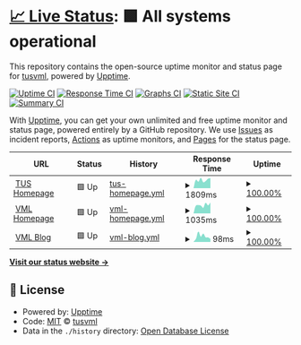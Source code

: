 # [📈 Live Status](https://tusvml.github.io/ping): <!--live status--> **🟩 All systems operational**

This repository contains the open-source uptime monitor and status page for [tusvml](https://tusvml.github.io/ping), powered by [Upptime](https://github.com/upptime/upptime).

[![Uptime CI](https://github.com/tusvml/ping/workflows/Uptime%20CI/badge.svg)](https://github.com/upptime/upptime/actions?query=workflow%3A%22Uptime+CI%22)
[![Response Time CI](https://github.com/tusvml/ping/workflows/Response%20Time%20CI/badge.svg)](https://github.com/upptime/upptime/actions?query=workflow%3A%22Response+Time+CI%22)
[![Graphs CI](https://github.com/tusvml/ping/workflows/Graphs%20CI/badge.svg)](https://github.com/upptime/upptime/actions?query=workflow%3A%22Graphs+CI%22)
[![Static Site CI](https://github.com/tusvml/ping/workflows/Static%20Site%20CI/badge.svg)](https://github.com/upptime/upptime/actions?query=workflow%3A%22Static+Site+CI%22)
[![Summary CI](https://github.com/tusvml/ping/workflows/Summary%20CI/badge.svg)](https://github.com/upptime/upptime/actions?query=workflow%3A%22Summary+CI%22)

With [Upptime](https://upptime.js.org), you can get your own unlimited and free uptime monitor and status page, powered entirely by a GitHub repository. We use [Issues](https://github.com/tusvml/ping/issues) as incident reports, [Actions](https://github.com/tusvml/ping/actions) as uptime monitors, and [Pages](https://tusvml.github.io/ping) for the status page.

<!--start: status pages-->
<!-- This summary is generated by Upptime (https://github.com/upptime/upptime) -->
<!-- Do not edit this manually, your changes will be overwritten -->
<!-- prettier-ignore -->
| URL | Status | History | Response Time | Uptime |
| --- | ------ | ------- | ------------- | ------ |
| <img alt="" src="https://favicons.githubusercontent.com/www.tus.ac.jp" height="13"> [TUS Homepage](https://www.tus.ac.jp) | 🟩 Up | [tus-homepage.yml](https://github.com/tusvml/ping/commits/HEAD/history/tus-homepage.yml) | <details><summary><img alt="Response time graph" src="./graphs/tus-homepage/response-time-week.png" height="20"> 1809ms</summary><br><a href="https://tusvml.github.io/ping/history/tus-homepage"><img alt="Response time 1771" src="https://img.shields.io/endpoint?url=https%3A%2F%2Fraw.githubusercontent.com%2Ftusvml%2Fping%2FHEAD%2Fapi%2Ftus-homepage%2Fresponse-time.json"></a><br><a href="https://tusvml.github.io/ping/history/tus-homepage"><img alt="24-hour response time 2223" src="https://img.shields.io/endpoint?url=https%3A%2F%2Fraw.githubusercontent.com%2Ftusvml%2Fping%2FHEAD%2Fapi%2Ftus-homepage%2Fresponse-time-day.json"></a><br><a href="https://tusvml.github.io/ping/history/tus-homepage"><img alt="7-day response time 1809" src="https://img.shields.io/endpoint?url=https%3A%2F%2Fraw.githubusercontent.com%2Ftusvml%2Fping%2FHEAD%2Fapi%2Ftus-homepage%2Fresponse-time-week.json"></a><br><a href="https://tusvml.github.io/ping/history/tus-homepage"><img alt="30-day response time 1795" src="https://img.shields.io/endpoint?url=https%3A%2F%2Fraw.githubusercontent.com%2Ftusvml%2Fping%2FHEAD%2Fapi%2Ftus-homepage%2Fresponse-time-month.json"></a><br><a href="https://tusvml.github.io/ping/history/tus-homepage"><img alt="1-year response time 1771" src="https://img.shields.io/endpoint?url=https%3A%2F%2Fraw.githubusercontent.com%2Ftusvml%2Fping%2FHEAD%2Fapi%2Ftus-homepage%2Fresponse-time-year.json"></a></details> | <details><summary><a href="https://tusvml.github.io/ping/history/tus-homepage">100.00%</a></summary><a href="https://tusvml.github.io/ping/history/tus-homepage"><img alt="All-time uptime 100.00%" src="https://img.shields.io/endpoint?url=https%3A%2F%2Fraw.githubusercontent.com%2Ftusvml%2Fping%2FHEAD%2Fapi%2Ftus-homepage%2Fuptime.json"></a><br><a href="https://tusvml.github.io/ping/history/tus-homepage"><img alt="24-hour uptime 100.00%" src="https://img.shields.io/endpoint?url=https%3A%2F%2Fraw.githubusercontent.com%2Ftusvml%2Fping%2FHEAD%2Fapi%2Ftus-homepage%2Fuptime-day.json"></a><br><a href="https://tusvml.github.io/ping/history/tus-homepage"><img alt="7-day uptime 100.00%" src="https://img.shields.io/endpoint?url=https%3A%2F%2Fraw.githubusercontent.com%2Ftusvml%2Fping%2FHEAD%2Fapi%2Ftus-homepage%2Fuptime-week.json"></a><br><a href="https://tusvml.github.io/ping/history/tus-homepage"><img alt="30-day uptime 100.00%" src="https://img.shields.io/endpoint?url=https%3A%2F%2Fraw.githubusercontent.com%2Ftusvml%2Fping%2FHEAD%2Fapi%2Ftus-homepage%2Fuptime-month.json"></a><br><a href="https://tusvml.github.io/ping/history/tus-homepage"><img alt="1-year uptime 100.00%" src="https://img.shields.io/endpoint?url=https%3A%2F%2Fraw.githubusercontent.com%2Ftusvml%2Fping%2FHEAD%2Fapi%2Ftus-homepage%2Fuptime-year.json"></a></details>
| <img alt="" src="https://favicons.githubusercontent.com/www.rs.tus.ac.jp" height="13"> [VML Homepage](https://www.rs.tus.ac.jp/vml) | 🟩 Up | [vml-homepage.yml](https://github.com/tusvml/ping/commits/HEAD/history/vml-homepage.yml) | <details><summary><img alt="Response time graph" src="./graphs/vml-homepage/response-time-week.png" height="20"> 1035ms</summary><br><a href="https://tusvml.github.io/ping/history/vml-homepage"><img alt="Response time 1008" src="https://img.shields.io/endpoint?url=https%3A%2F%2Fraw.githubusercontent.com%2Ftusvml%2Fping%2FHEAD%2Fapi%2Fvml-homepage%2Fresponse-time.json"></a><br><a href="https://tusvml.github.io/ping/history/vml-homepage"><img alt="24-hour response time 1335" src="https://img.shields.io/endpoint?url=https%3A%2F%2Fraw.githubusercontent.com%2Ftusvml%2Fping%2FHEAD%2Fapi%2Fvml-homepage%2Fresponse-time-day.json"></a><br><a href="https://tusvml.github.io/ping/history/vml-homepage"><img alt="7-day response time 1035" src="https://img.shields.io/endpoint?url=https%3A%2F%2Fraw.githubusercontent.com%2Ftusvml%2Fping%2FHEAD%2Fapi%2Fvml-homepage%2Fresponse-time-week.json"></a><br><a href="https://tusvml.github.io/ping/history/vml-homepage"><img alt="30-day response time 980" src="https://img.shields.io/endpoint?url=https%3A%2F%2Fraw.githubusercontent.com%2Ftusvml%2Fping%2FHEAD%2Fapi%2Fvml-homepage%2Fresponse-time-month.json"></a><br><a href="https://tusvml.github.io/ping/history/vml-homepage"><img alt="1-year response time 1008" src="https://img.shields.io/endpoint?url=https%3A%2F%2Fraw.githubusercontent.com%2Ftusvml%2Fping%2FHEAD%2Fapi%2Fvml-homepage%2Fresponse-time-year.json"></a></details> | <details><summary><a href="https://tusvml.github.io/ping/history/vml-homepage">100.00%</a></summary><a href="https://tusvml.github.io/ping/history/vml-homepage"><img alt="All-time uptime 100.00%" src="https://img.shields.io/endpoint?url=https%3A%2F%2Fraw.githubusercontent.com%2Ftusvml%2Fping%2FHEAD%2Fapi%2Fvml-homepage%2Fuptime.json"></a><br><a href="https://tusvml.github.io/ping/history/vml-homepage"><img alt="24-hour uptime 100.00%" src="https://img.shields.io/endpoint?url=https%3A%2F%2Fraw.githubusercontent.com%2Ftusvml%2Fping%2FHEAD%2Fapi%2Fvml-homepage%2Fuptime-day.json"></a><br><a href="https://tusvml.github.io/ping/history/vml-homepage"><img alt="7-day uptime 100.00%" src="https://img.shields.io/endpoint?url=https%3A%2F%2Fraw.githubusercontent.com%2Ftusvml%2Fping%2FHEAD%2Fapi%2Fvml-homepage%2Fuptime-week.json"></a><br><a href="https://tusvml.github.io/ping/history/vml-homepage"><img alt="30-day uptime 100.00%" src="https://img.shields.io/endpoint?url=https%3A%2F%2Fraw.githubusercontent.com%2Ftusvml%2Fping%2FHEAD%2Fapi%2Fvml-homepage%2Fuptime-month.json"></a><br><a href="https://tusvml.github.io/ping/history/vml-homepage"><img alt="1-year uptime 100.00%" src="https://img.shields.io/endpoint?url=https%3A%2F%2Fraw.githubusercontent.com%2Ftusvml%2Fping%2FHEAD%2Fapi%2Fvml-homepage%2Fuptime-year.json"></a></details>
| <img alt="" src="https://favicons.githubusercontent.com/tusvml.github.io" height="13"> [VML Blog](https://tusvml.github.io/blog) | 🟩 Up | [vml-blog.yml](https://github.com/tusvml/ping/commits/HEAD/history/vml-blog.yml) | <details><summary><img alt="Response time graph" src="./graphs/vml-blog/response-time-week.png" height="20"> 98ms</summary><br><a href="https://tusvml.github.io/ping/history/vml-blog"><img alt="Response time 155" src="https://img.shields.io/endpoint?url=https%3A%2F%2Fraw.githubusercontent.com%2Ftusvml%2Fping%2FHEAD%2Fapi%2Fvml-blog%2Fresponse-time.json"></a><br><a href="https://tusvml.github.io/ping/history/vml-blog"><img alt="24-hour response time 52" src="https://img.shields.io/endpoint?url=https%3A%2F%2Fraw.githubusercontent.com%2Ftusvml%2Fping%2FHEAD%2Fapi%2Fvml-blog%2Fresponse-time-day.json"></a><br><a href="https://tusvml.github.io/ping/history/vml-blog"><img alt="7-day response time 98" src="https://img.shields.io/endpoint?url=https%3A%2F%2Fraw.githubusercontent.com%2Ftusvml%2Fping%2FHEAD%2Fapi%2Fvml-blog%2Fresponse-time-week.json"></a><br><a href="https://tusvml.github.io/ping/history/vml-blog"><img alt="30-day response time 94" src="https://img.shields.io/endpoint?url=https%3A%2F%2Fraw.githubusercontent.com%2Ftusvml%2Fping%2FHEAD%2Fapi%2Fvml-blog%2Fresponse-time-month.json"></a><br><a href="https://tusvml.github.io/ping/history/vml-blog"><img alt="1-year response time 155" src="https://img.shields.io/endpoint?url=https%3A%2F%2Fraw.githubusercontent.com%2Ftusvml%2Fping%2FHEAD%2Fapi%2Fvml-blog%2Fresponse-time-year.json"></a></details> | <details><summary><a href="https://tusvml.github.io/ping/history/vml-blog">100.00%</a></summary><a href="https://tusvml.github.io/ping/history/vml-blog"><img alt="All-time uptime 100.00%" src="https://img.shields.io/endpoint?url=https%3A%2F%2Fraw.githubusercontent.com%2Ftusvml%2Fping%2FHEAD%2Fapi%2Fvml-blog%2Fuptime.json"></a><br><a href="https://tusvml.github.io/ping/history/vml-blog"><img alt="24-hour uptime 100.00%" src="https://img.shields.io/endpoint?url=https%3A%2F%2Fraw.githubusercontent.com%2Ftusvml%2Fping%2FHEAD%2Fapi%2Fvml-blog%2Fuptime-day.json"></a><br><a href="https://tusvml.github.io/ping/history/vml-blog"><img alt="7-day uptime 100.00%" src="https://img.shields.io/endpoint?url=https%3A%2F%2Fraw.githubusercontent.com%2Ftusvml%2Fping%2FHEAD%2Fapi%2Fvml-blog%2Fuptime-week.json"></a><br><a href="https://tusvml.github.io/ping/history/vml-blog"><img alt="30-day uptime 100.00%" src="https://img.shields.io/endpoint?url=https%3A%2F%2Fraw.githubusercontent.com%2Ftusvml%2Fping%2FHEAD%2Fapi%2Fvml-blog%2Fuptime-month.json"></a><br><a href="https://tusvml.github.io/ping/history/vml-blog"><img alt="1-year uptime 100.00%" src="https://img.shields.io/endpoint?url=https%3A%2F%2Fraw.githubusercontent.com%2Ftusvml%2Fping%2FHEAD%2Fapi%2Fvml-blog%2Fuptime-year.json"></a></details>

<!--end: status pages-->

[**Visit our status website →**](https://tusvml.github.io/ping)

## 📄 License

- Powered by: [Upptime](https://github.com/upptime/upptime)
- Code: [MIT](./LICENSE) © [tusvml](https://tusvml.github.io/ping)
- Data in the `./history` directory: [Open Database License](https://opendatacommons.org/licenses/odbl/1-0/)
